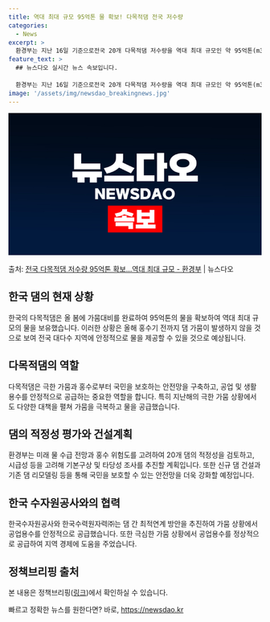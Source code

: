 ```yaml
---
title: 역대 최대 규모 95억톤 물 확보! 다목적댐 전국 저수량
categories:
  - News
excerpt: >
  환경부는 지난 16일 기준으로전국 20개 다목적댐 저수량을 역대 최대 규모인 약 95억톤(m3)을 확보했다고…
feature_text: >
  ## 뉴스다오 실시간 뉴스 속보입니다.

  환경부는 지난 16일 기준으로전국 20개 다목적댐 저수량을 역대 최대 규모인 약 95억톤(m3)을 확보했다고…
image: '/assets/img/newsdao_breakingnews.jpg'
---
```


![뉴스다오 속보](/assets/img/newsdao_breakingnews.jpg)

<p>출처: <a href="https://newsdao.kr/3016" rel="dofollow">전국 다목적댐 저수량 95억톤 확보…역대 최대 규모  - 환경부</a> | 뉴스다오</p>

<h2 data-ke-size="size26">한국 댐의 현재 상황</h2>
<p data-ke-size="size16">한국의 다목적댐은 올 봄에 가뭄대비를 완료하여 95억톤의 물을 확보하여 역대 최대 규모의 물을 보유했습니다. 이러한 상황은 올해 홍수기 전까지 댐 가뭄이 발생하지 않을 것으로 보여 전국 대다수 지역에 안정적으로 물을 제공할 수 있을 것으로 예상됩니다.</p>

<h2 data-ke-size="size26">다목적댐의 역할</h2>
<p data-ke-size="size16">다목적댐은 극한 가뭄과 홍수로부터 국민을 보호하는 안전망을 구축하고, 공업 및 생활용수를 안정적으로 공급하는 중요한 역할을 합니다. 특히 지난해의 극한 가뭄 상황에서도 다양한 대책을 펼쳐 가뭄을 극복하고 물을 공급했습니다.</p>

<h2 data-ke-size="size26">댐의 적정성 평가와 건설계획</h2>
<p data-ke-size="size16">환경부는 미래 물 수급 전망과 홍수 위험도를 고려하여 20개 댐의 적정성을 검토하고, 시급성 등을 고려해 기본구상 및 타당성 조사를 추진할 계획입니다. 또한 신규 댐 건설과 기존 댐 리모델링 등을 통해 국민을 보호할 수 있는 안전망을 더욱 강화할 예정입니다.</p>

<h2 data-ke-size="size26">한국 수자원공사와의 협력</h2>
<p data-ke-size="size16">한국수자원공사와 한국수력원자력㈜는 댐 간 최적연계 방안을 추진하여 가뭄 상황에서 공업용수를 안정적으로 공급했습니다. 또한 극심한 가뭄 상황에서 공업용수를 정상적으로 공급하여 지역 경제에 도움을 주었습니다.</p>

<h2 data-ke-size="size26">정책브리핑 출처</h2>
<p data-ke-size="size16">본 내용은 정책브리핑(<a href="https://newsdao.kr/3016">링크</a>)에서 확인하실 수 있습니다.</p> 

빠르고 정확한 뉴스를 원한다면? 바로, <a href="https://newsdao.kr" rel="dofollow">https://newsdao.kr</a>


    
